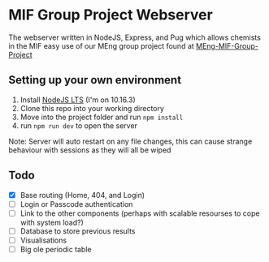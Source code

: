 
# MIF Group Project Webserver
The webserver written in NodeJS, Express, and Pug which allows chemists in the MIF easy use of our MEng group project found at [MEng-MIF-Group-Project](https://github.com/MEng-MIF-Group-Project)

## Setting up your own environment
 1. Install [NodeJS LTS](https://nodejs.org/en/) (I'm on 10.16.3)
 2. Clone this repo into your working directory
 3. Move into the project folder and run `npm install`
 4. run `npm run dev` to open the server

 Note: Server will auto restart on any file changes, this can cause strange behaviour with sessions as they will all be wiped

## Todo

 - [x] Base routing (Home, 404, and Login)
 - [ ] Login or Passcode authentication
 - [ ] Link to the other components (perhaps with scalable resourses to cope with system load?)
 - [ ] Database to store previous results
 - [ ] Visualisations
 - [ ] Big ole periodic table
